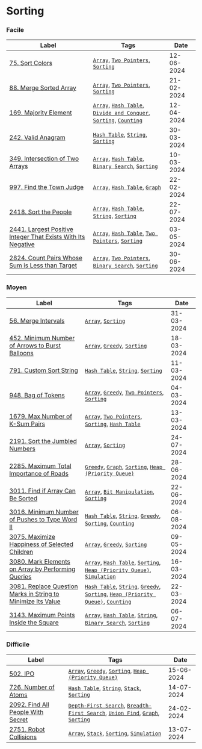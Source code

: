 # Sorting

### Facile

| Label                                                                                                                                                     | Tags                                                                                                                                                            | Date       |
| --------------------------------------------------------------------------------------------------------------------------------------------------------- | --------------------------------------------------------------------------------------------------------------------------------------------------------------- | ---------- |
| [75. Sort Colors](../Probleme/0075.%20Sort%20Colors/)                                                                                                     | [`Array`](./array.md), [`Two Pointers`](./two_pointers.md), [`Sorting`](./sorting.md)                                                                           | 12-06-2024 |
| [88. Merge Sorted Array](../Probleme/0088.%20Merge%20Sorted%20Array/)                                                                                     | [`Array`](./array.md), [`Two Pointers`](./two_pointers.md), [`Sorting`](./sorting.md)                                                                           | 21-02-2024 |
| [169. Majority Element](../Probleme/0169.%20Majority%20Element/)                                                                                          | [`Array`](./array.md), [`Hash Table`](./hash_table.md), [`Divide and Conquer`](./divide_and_conquer.md), [`Sorting`](./sorting.md), [`Counting`](./counting.md) | 12-04-2024 |
| [242. Valid Anagram](../Probleme/0242.%20Valid%20Anagram/)                                                                                                | [`Hash Table`](./hash_table.md), [`String`](./string.md), [`Sorting`](./sorting.md)                                                                             | 30-03-2024 |
| [349. Intersection of Two Arrays](../Probleme/0349.%20Intersection%20of%20Two%20Arrays/)                                                                  | [`Array`](./array.md), [`Hash Table`](./hash_table.md), [`Binary Search`](./binary_search.md), [`Sorting`](./sorting.md)                                        | 10-03-2024 |
| [997. Find the Town Judge](../Probleme/0997.%20Find%20the%20Town%20Judge/)                                                                                | [`Array`](./array.md), [`Hash Table`](./hash_table.md), [`Graph`](./graph.md)                                                                                   | 22-02-2024 |
| [2418. Sort the People](../Probleme/2418.%20Sort%20the%20People/)                                                                                         | [`Array`](./array.md), [`Hash Table`](./hash_table.md), [`String`](./string.md), [`Sorting`](./sorting.md)                                                      | 22-07-2024 |
| [2441. Largest Positive Integer That Exists With Its Negative](../Probleme/2441.%20Largest%20Positive%20Integer%20That%20Exists%20With%20Its%20Negative/) | [`Array`](./array.md), [`Hash Table`](./hash_table.md), [`Two Pointers`](./two_pointers.md), [`Sorting`](./sorting.md)                                          | 03-05-2024 |
| [2824. Count Pairs Whose Sum is Less than Target](../Probleme/2824.%20Count%20Pairs%20Whose%20Sum%20is%20Less%20than%20Target/)                           | [`Array`](./array.md), [`Two Pointers`](./two_pointers.md), [`Binary Search`](./binary_search.md), [`Sorting`](./sorting.md)                                    | 30-06-2024 |

### Moyen

| Label                                                                                                                                                       | Tags                                                                                                                                                                                      | Date       |
| ----------------------------------------------------------------------------------------------------------------------------------------------------------- | ----------------------------------------------------------------------------------------------------------------------------------------------------------------------------------------- | ---------- |
| [56. Merge Intervals](../Probleme/0056.%20Merge%20Intervals/)                                                                                               | [`Array`](./array.md), [`Sorting`](./sorting.md)                                                                                                                                          | 31-03-2024 |
| [452. Minimum Number of Arrows to Burst Balloons](../Probleme/0452.%20Minimum%20Number%20of%20Arrows%20to%20Burst%20Balloons/)                              | [`Array`](./array.md), [`Greedy`](./greedy.md), [`Sorting`](./sorting.md)                                                                                                                 | 18-03-2024 |
| [791. Custom Sort String](../Probleme/0791.%20Custom%20Sort%20String/)                                                                                      | [`Hash Table`](./hash_table.md), [`String`](./string.md), [`Sorting`](./sorting.md)                                                                                                       | 11-03-2024 |
| [948. Bag of Tokens](../Probleme/0948.%20Bag%20of%20Tokens/)                                                                                                | [`Array`](./array.md), [`Greedy`](./greedy.md), [`Two Pointers`](./two_pointers.md), [`Sorting`](./sorting.md)                                                                            | 04-03-2024 |
| [1679. Max Number of K-Sum Pairs](../Probleme/1679.%20Max%20Number%20of%20K-Sum%20Pairs/)                                                                   | [`Array`](./array.md), [`Two Pointers`](./two_pointers.md), [`Sorting`](./sorting.md), [`Hash Table`](./hash_table.md)                                                                    | 13-03-2024 |
| [2191. Sort the Jumbled Numbers](../Probleme/2191.%20Sort%20the%20Jumbled%20Numbers/)                                                                       | [`Array`](./array.md), [`Sorting`](./sorting.md)                                                                                                                                          | 24-07-2024 |
| [2285. Maximum Total Importance of Roads](../Probleme/2285.%20Maximum%20Total%20Importance%20of%20Roads/)                                                   | [`Greedy`](./greedy.md), [`Graph`](./graph.md), [`Sorting`](./sorting.md), [`Heap (Priority Queue)`](./priority_queue.md)                                                                 | 28-06-2024 |
| [3011. Find if Array Can Be Sorted](../Probleme/3011.%20Find%20if%20Array%20Can%20Be%20Sorted/)                                                             | [`Array`](./array.md), [`Bit Manipulation`](./bit_manipulation.md), [`Sorting`](./sorting.md)                                                                                             | 22-06-2024 |
| [3016. Minimum Number of Pushes to Type Word II](../Probleme/3016.%20Minimum%20Number%20of%20Pushes%20to%20Type%20Word%20II/)                               | [`Hash Table`](./hash_table.md), [`String`](./string.md), [`Greedy`](./greedy.md), [`Sorting`](./sorting.md), [`Counting`](./counting.md)                                                 | 06-08-2024 |
| [3075. Maximize Happiness of Selected Children](../Probleme/3075.%20Maximize%20Happiness%20of%20Selected%20Children/)                                       | [`Array`](./array.md), [`Greedy`](./greedy.md), [`Sorting`](./sorting.md)                                                                                                                 | 09-05-2024 |
| [3080. Mark Elements on Array by Performing Queries](../Probleme/3080.%20Mark%20Elements%20on%20Array%20by%20Performing%20Queries/)                         | [`Array`](./array.md), [`Hash Table`](./hash_table.md), [`Sorting`](./sorting.md), [`Heap (Priority Queue)`](./priority_queue.md), [`Simulation`](./simulation.md)                        | 16-03-2024 |
| [3081. Replace Question Marks in String to Minimize Its Value](../Probleme/3081.%20Replace%20Question%20Marks%20in%20String%20to%20Minimize%20Its%20Value/) | [`Hash Table`](./hash_table.md), [`String`](./string.md), [`Greedy`](./greedy.md), [`Sorting`](./sorting.md), [`Heap (Priority Queue)`](./priority_queue.md), [`Counting`](./counting.md) | 22-03-2024 |
| [3143. Maximum Points Inside the Square](../Probleme/3143.%20Maximum%20Points%20Inside%20the%20Square/)                                                     | [`Array`](./array.md), [`Hash Table`](./hash_table.md), [`String`](./string.md), [`Binary Search`](./binary_search.md), [`Sorting`](./sorting.md)                                         | 06-07-2024 |

### Difficile

| Label                                                                                         | Tags                                                                                                                                                    | Date       |
| --------------------------------------------------------------------------------------------- | ------------------------------------------------------------------------------------------------------------------------------------------------------- | ---------- |
| [502. IPO](../Probleme/0502.%20IPO/)                                                          | [`Array`](./array.md), [`Greedy`](./greedy.md), [`Sorting`](./sorting.md), [`Heap (Priority Queue)`](./priority_queue.md)                               | 15-06-2024 |
| [726. Number of Atoms](../Probleme/0726.%20Number%20of%20Atoms/)                              | [`Hash Table`](./hash_table.md), [`String`](./string.md), [`Stack`](./stack.md), [`Sorting`](./sorting.md)                                              | 14-07-2024 |
| [2092. Find All People With Secret](../Probleme/2092.%20Find%20All%20People%20With%20Secret/) | [`Depth-First Search`](./dfs.md), [`Breadth-First Search`](./bfs.md), [`Union Find`](./union_find.md), [`Graph`](./graph.md), [`Sorting`](./sorting.md) | 24-02-2024 |
| [2751. Robot Collisions](../Probleme/2751.%20Robot%20Collisions/)                             | [`Array`](./array.md), [`Stack`](./stack.md), [`Sorting`](./sorting.md), [`Simulation`](./simulation.md)                                                | 13-07-2024 |
